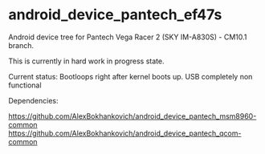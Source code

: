 android_device_pantech_ef47s
===================================
Android device tree for Pantech Vega Racer 2 (SKY IM-A830S) - CM10.1 branch.

This is currently in hard work in progress state.

Current status: Bootloops right after kernel boots up. USB completely non functional

Dependencies:

https://github.com/AlexBokhankovich/android_device_pantech_msm8960-common
https://github.com/AlexBokhankovich/android_device_pantech_qcom-common
